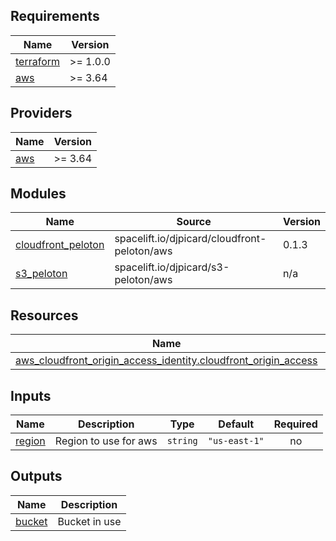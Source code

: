 <!-- BEGINNING OF PRE-COMMIT-TERRAFORM DOCS HOOK -->
## Requirements

| Name | Version |
|------|---------|
| <a name="requirement_terraform"></a> [terraform](#requirement\_terraform) | >= 1.0.0 |
| <a name="requirement_aws"></a> [aws](#requirement\_aws) | >= 3.64 |

## Providers

| Name | Version |
|------|---------|
| <a name="provider_aws"></a> [aws](#provider\_aws) | >= 3.64 |

## Modules

| Name | Source | Version |
|------|--------|---------|
| <a name="module_cloudfront_peloton"></a> [cloudfront\_peloton](#module\_cloudfront\_peloton) | spacelift.io/djpicard/cloudfront-peloton/aws | 0.1.3 |
| <a name="module_s3_peloton"></a> [s3\_peloton](#module\_s3\_peloton) | spacelift.io/djpicard/s3-peloton/aws | n/a |

## Resources

| Name | Type |
|------|------|
| [aws_cloudfront_origin_access_identity.cloudfront_origin_access](https://registry.terraform.io/providers/hashicorp/aws/latest/docs/resources/cloudfront_origin_access_identity) | resource |

## Inputs

| Name | Description | Type | Default | Required |
|------|-------------|------|---------|:--------:|
| <a name="input_region"></a> [region](#input\_region) | Region to use for aws | `string` | `"us-east-1"` | no |

## Outputs

| Name | Description |
|------|-------------|
| <a name="output_bucket"></a> [bucket](#output\_bucket) | Bucket in use |
<!-- END OF PRE-COMMIT-TERRAFORM DOCS HOOK -->
